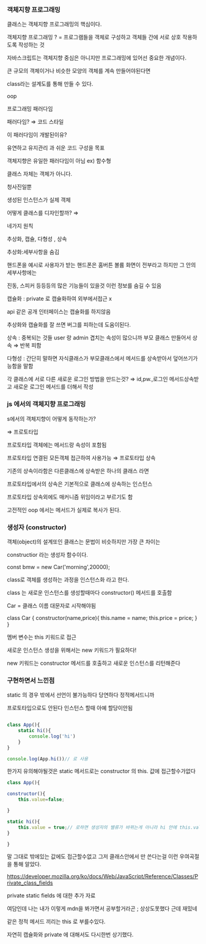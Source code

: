 ### 객체지향 프로그래밍

클래스는 객체지향 프로그래밍의 핵심이다.

객체지향 프로그래밍 ? = 프로그램들을 객체로 구성하고 객체들 간에 서로 상호 작용하도록 작성하는 것

자바스크립트는 객체지향 중심은 아니지만 프로그래밍에 있어선 중요한 개념이다.

큰 규모의 객체이거나 비슷한 모양의 객체를 계속 만들어야된다면

class라는 설계도를 통해 만들 수 있다.

oop

프로그래밍 패러다임

패러다임? ⇒ 코드 스타일

이 패러다임이 개발된이유?

유연하고 유지관리 과 쉬운 코드 구성을 목표

객체지향은 유일한 패러다임이 아님 ex) 함수형

클래스 자체는 객체가 아니다.

청사진일뿐

생성된 인스턴스가 실제 객체

어떻게 클래스를 디자인할까? ⇒

네가지 원칙

추상화, 캡슐, 다형성 , 상속

추상화:세부사항을 숨김

핸드폰을 예시로 사용자가 받는 핸드폰은 홈버튼 볼륨 화면이 전부라고 하지만 그 안의 세부사항에는

진동, 스피커 등등등의 많은 기능들이 있을것 이런 정보를 숨길 수 있음

캡슐화 : private 로 캡슐화하여 외부에서접근 x

api 같은 공개 인터페이스는 캡슐화를 하지않음

추상화와 캡슐화를 잘 쓰면 버그를 피하는데 도움이된다.

상속 : 중복되는 것들 user 랑 admin 겹치는 속성이 많으니까 부모 클래스 만들어서 상속 ⇒ 반복 피함

다형성 : 간단히 말하면 자식클래스가 부모클래스에서 메서드를 상속받아서 덮어쓰기가능함을 말함

각 클래스에 서로 다른 새로운 로그인 방법을 만드는것? ⇒ id,pw.,로그인 메서드상속받고 새로운 로그인 메서드를 더해서 작성

### js 에서의 객체지향 프로그래밍

s에서의 객체지향이 어떻게 동작하는가?

⇒ 프로토타입

프로토타입 객체에는 메서드랑 속성이 포함됨

프로토타입 연결된 모든객체 접근하여 사용가능 ⇒ 프로토타입 상속

기존의 상속이라함은 다른클래스에 상속받은 하나의 클래스 라면

프로토타입에서의 상속은 기본적으로 클래스에 상속하는 인스턴스

프로토타입 상속외에도 매커니즘 위임이라고 부르기도 함

고전적인 oop 에서는 메서드가 실제로 복사가 된다.

### 생성자 (constructor)

객체(object)의 설계또인 클래스는 문법이 비슷하지만 가장 큰 차이는

constructior 라는 생성자 함수이다.

const bmw = new Car('morning',20000);

class로 객체를 생성하는 과정을 인스턴스화 라고 한다.

class 는 새로운 인스턴스를 생성할때마다 constructor() 메서드를 호출함

Car = 클래스 이름 대문자로 시작해야됨

class Car {
constructor(name,price){
this.name = name;
this.price = price;
}
}

멤버 변수는 this 키워드로 접근

새로운 인스턴스 생성을 위해서는 new 키워드가 필요하다!

new 키워드는 constructor 메서드를 호출하고 새로운 인스턴스를 리턴해준다

### 구현하면서 느낀점

static 의 경우 밖에서 선언이 불가능하다 당연하다 정적메서드니까

프로토타입으로도 안된다 인스턴스 할때 아예 할당이안됨

```js

class App(){
    static hi(){
        console.log('hi')
    }
}

console.log(App.hi())// 로 사용

```

한가지 유의해야될것은 static 메서드로는 constructor 의 this. 값에 접근할수가없다

```js
class App(){

constructor(){
    this.value=false;

}

static hi(){
    this.value = true;// 로하면 생성자의 밸류가 바뀌는게 아니라 hi 안에 this.value 가 따로 생긴다. 뭔짓을 해도 생성자 함수에 있는 value 에는 접근할수없음
}

}

```

말 그대로 밖에있는 값에도 접근할수없고 그저 클래스안에서 만 쓴다는걸 이런 우여곡절을 통해 알았다.

https://developer.mozilla.org/ko/docs/Web/JavaScript/Reference/Classes/Private_class_fields

private static fields 에 대한 추가 자료

여담인데 나는 내가 이렇게 mdn을 봐가면서 공부할거라곤 ; 상상도못했다 근데 재밌네

같은 정적 메서드 끼리는 this 로 부를수있다.

자연히 캡슐화와 private 에 대해서도 다시한번 상기했다.
